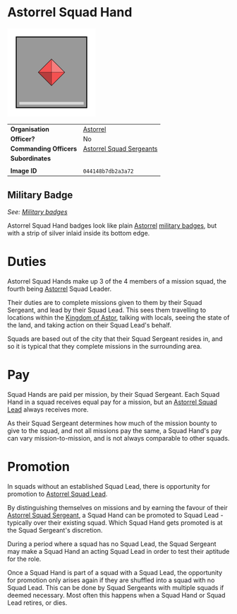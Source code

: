 # Astorrel Squad Hand

<img src="https://raw.githubusercontent.com/jesskelsall/astarus-images/main/symbols/044148b7db2a3a72.png" height="200" />

|||
| --- | --- |
| **Organisation** | [Astorrel](../astorrel.md) | rank.2
| **Officer?** | No |
| **Commanding Officers** | [Astorrel Squad Sergeants](astorrel-squad-sergeant.md) |
| **Subordinates** | |
|||
| **Image ID** | `044148b7db2a3a72` |


## Military Badge

*See: [Military badges](../../../civilisations/kingdom-of-astor/military-badges.md)*

Astorrel Squad Hand badges look like plain [Astorrel](../astorrel.md) [military badges](../../../civilisations/kingdom-of-astor/military-badges.md), but with a strip of silver inlaid inside its bottom edge.

# Duties

Astorrel Squad Hands make up 3 of the 4 members of a mission squad, the fourth being [Astorrel](../astorrel.md) Squad Leader.

Their duties are to complete missions given to them by their Squad Sergeant, and lead by their Squad Lead. This sees them travelling to locations within the [Kingdom of Astor](../../../civilisations/kingdom-of-astor/kingdom-of-astor.md), talking with locals, seeing the state of the land, and taking action on their Squad Lead's behalf.

Squads are based out of the city that their Squad Sergeant resides in, and so it is typical that they complete missions in the surrounding area.

# Pay

Squad Hands are paid per mission, by their Squad Sergeant. Each Squad Hand in a squad receives equal pay for a mission, but an [Astorrel Squad Lead](astorrel-squad-lead.md) always receives more.

As their Squad Sergeant determines how much of the mission bounty to give to the squad, and not all missions pay the same, a Squad Hand's pay can vary mission-to-mission, and is not always comparable to other squads.

# Promotion

In squads without an established Squad Lead, there is opportunity for promotion to [Astorrel Squad Lead](astorrel-squad-lead.md).

By distinguishing themselves on missions and by earning the favour of their [Astorrel Squad Sergeant](astorrel-squad-sergeant.md), a Squad Hand can be promoted to Squad Lead - typically over their existing squad. Which Squad Hand gets promoted is at the Squad Sergeant's discretion.

During a period where a squad has no Squad Lead, the Squad Sergeant may make a Squad Hand an acting Squad Lead in order to test their aptitude for the role.

Once a Squad Hand is part of a squad with a Squad Lead, the opportunity for promotion only arises again if they are shuffled into a squad with no Squad Lead. This can be done by Squad Sergeants with multiple squads if deemed necessary. Most often this happens when a Squad Hand or Squad Lead retires, or dies.
